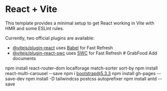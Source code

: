 # React + Vite

This template provides a minimal setup to get React working in Vite with HMR and some ESLint rules.

Currently, two official plugins are available:

- [@vitejs/plugin-react](https://github.com/vitejs/vite-plugin-react/blob/main/packages/plugin-react/README.md) uses [Babel](https://babeljs.io/) for Fast Refresh
- [@vitejs/plugin-react-swc](https://github.com/vitejs/vite-plugin-react-swc) uses [SWC](https://swc.rs/) for Fast Refresh
  #   G r a b F o o d 
   
   
  Add documents

npm install react-router-dom localforage match-sorter sort-by
npm install react-multi-carousel --save
npm i bootstrap@5.3.3
npm install gh-pages --save-dev
npm install -D tailwindcss postcss autoprefixer
npm install antd --save

